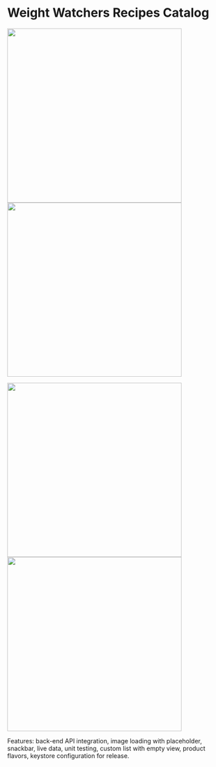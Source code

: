 # Weight Watchers Recipes Catalog


<img src="https://i.imgur.com/bCMzEIy.png" width="400"/>  <img src="https://i.imgur.com/ntXCWMx.png" width="400"/>


<img src="https://i.imgur.com/aNRjQR8.png" width="400"/>  <img src="https://i.imgur.com/zWXSq4N.png" width="400"/>


Features: back-end API integration, image loading with placeholder, snackbar, live data, unit testing, custom list with empty view, product flavors, keystore configuration for release.

